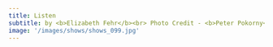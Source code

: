 ```yaml
---
title: Listen
subtitle: by <b>Elizabeth Fehr</b><br> Photo Credit - <b>Peter Pokorny</b></br>
image: '/images/shows/shows_099.jpg'
---
```

